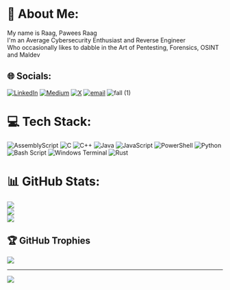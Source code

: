 # 💫 About Me:
My name is Raag, Pawees Raag<br>I'm an Average Cybersecurity Enthusiast and Reverse Engineer<br>Who occasionally likes to dabble in the Art of Pentesting, Forensics, OSINT and Maldev<br>


## 🌐 Socials:
[![LinkedIn](https://img.shields.io/badge/LinkedIn-%230077B5.svg?logo=linkedin&logoColor=white)](https://www.linkedin.com/in/sohom-chandra-chandra-8212b7286/) [![Medium](https://img.shields.io/badge/Medium-12100E?logo=medium&logoColor=white)](https://medium.com/@schchandra3) [![X](https://img.shields.io/badge/X-black.svg?logo=X&logoColor=white)](https://x.com/s0h0m_ch_?t=8Ou16S3VmC6V1VbiQnayNA&s=08) [![email](https://img.shields.io/badge/Email-D14836?logo=gmail&logoColor=white)](mailto:paweesraag@gmail.com) 
![fall (1)](https://github.com/user-attachments/assets/987c18fd-4c25-4248-afc5-b18075ad26d8)

# 💻 Tech Stack:
![AssemblyScript](https://img.shields.io/badge/assembly%20script-%23000000.svg?style=for-the-badge&logo=assemblyscript&logoColor=white) ![C](https://img.shields.io/badge/c-%2300599C.svg?style=for-the-badge&logo=c&logoColor=white) ![C++](https://img.shields.io/badge/c++-%2300599C.svg?style=for-the-badge&logo=c%2B%2B&logoColor=white) ![Java](https://img.shields.io/badge/java-%23ED8B00.svg?style=for-the-badge&logo=openjdk&logoColor=white) ![JavaScript](https://img.shields.io/badge/javascript-%23323330.svg?style=for-the-badge&logo=javascript&logoColor=%23F7DF1E) ![PowerShell](https://img.shields.io/badge/PowerShell-%235391FE.svg?style=for-the-badge&logo=powershell&logoColor=white) ![Python](https://img.shields.io/badge/python-3670A0?style=for-the-badge&logo=python&logoColor=ffdd54) ![Bash Script](https://img.shields.io/badge/bash_script-%23121011.svg?style=for-the-badge&logo=gnu-bash&logoColor=white) ![Windows Terminal](https://img.shields.io/badge/Windows%20Terminal-%234D4D4D.svg?style=for-the-badge&logo=windows-terminal&logoColor=white) ![Rust](https://img.shields.io/badge/rust-%23000000.svg?style=for-the-badge&logo=rust&logoColor=white)
# 📊 GitHub Stats:
![](https://github-readme-stats.vercel.app/api?username=Pawees&theme=dark&hide_border=false&include_all_commits=false&count_private=false)<br/>
![](https://nirzak-streak-stats.vercel.app/?user=Pawees&theme=dark&hide_border=false)<br/>
![](https://github-readme-stats.vercel.app/api/top-langs/?username=Pawees&theme=dark&hide_border=false&include_all_commits=false&count_private=false&layout=compact)

## 🏆 GitHub Trophies
![](https://github-profile-trophy.vercel.app/?username=Pawees&theme=radical&no-frame=false&no-bg=true&margin-w=4)

---
[![](https://visitcount.itsvg.in/api?id=Pawees&icon=0&color=0)](https://visitcount.itsvg.in)

<!-- Proudly created with GPRM ( https://gprm.itsvg.in ) -->
